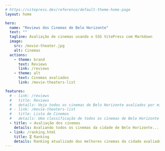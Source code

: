 ```yaml
---
# https://vitepress.dev/reference/default-theme-home-page
layout: home

hero:
  name: "Reviews dos Cinemas de Belo Horizonte"
  text: ""
  tagline: Avaliação de cinemas usando o SSG VitePress com Markdown
  image:
    src: /movie-theater.jpg
    alt: Cinemas
  actions:
    - theme: brand
      text: Reviews
      link: /reviews
    - theme: alt
      text: Cinemas avaliados
      link: /movie-theaters-list

features:
  # - link: /reviews
  #   title: Reviews
  #   details: Veja todos os cinemas de Belo Horizonte avaliados por mim até agora
  # - link: /movie-theaters-list
  #   title: Lista de Cinemas
  #   details: Uma classificação de todos os cinemas de Belo Horizonte que já avaliei
  - title: ⭐ Avaliação dos cinemas
    details: Avaliando todos os cinemas da cidade de Belo Horizonte...
  - link: /ranking.html
    title: 🎖️ Ranking
    details: Ranking atualizado dos melhores cinemas da cidade avaliados até agora
---
```


<!-- <script setup> 
  let ok = false;
  const interval = setInterval(() => {
    try {
      if (document.querySelector('.tagline') && document.querySelector('.VPImage.image-src')) {
        document.querySelector('.tagline').style.fontSize = "1.75rem";
        document.querySelector('.VPImage.image-src').style.borderRadius = "15px";
        ok = true;
        clearInterval(interval);
      }
    } catch (e) {
      '#'
    }
  }, 1);
</script> -->
